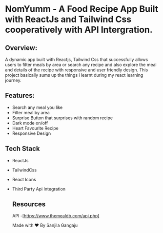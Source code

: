 # NomYumm - A Food Recipe App Built with ReactJs and Tailwind Css cooperatively with API Intergration.

## Overview:
A dynamic app built with Reactjs, Tailwind Css that successfully allows users to filter meals by area or search any recipe and also explore the meal and details of the recipe 
with responsive  and user friendly design. This project basically sums up the things i learnt during my react learning journey.

## Features:
* Search any meal you like
* Filter meal by area
* Surprise Button that surprises with random recipe
* Dark mode on/off
* Heart Favourite Recipe
* Responsive Design

## Tech Stack
* ReactJs
* TailwindCss
* React Icons
* Third Party Api Integration

  ## Resources
  API -[https://www.themealdb.com/api.php]

  <p>Made with ❤️ By Sanjila Gangaju</p>
  
